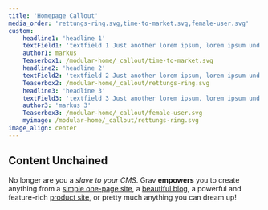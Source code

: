 ```yaml
---
title: 'Homepage Callout'
media_order: 'rettungs-ring.svg,time-to-market.svg,female-user.svg'
custom:
    headline1: 'headline 1'
    textField1: 'textfield 1 Just another lorem ipsum, lorem ipsum und noch mehr lorem ipsum, hier ist noch eine lorem ipsum der content ist lorem ipsum und wir verkaufen lorem ipsums'
    author1: markus
    Teaserbox1: /modular-home/_callout/time-to-market.svg
    headline2: 'headline 2'
    textField2: 'textfield 2 Just another lorem ipsum, lorem ipsum und noch mehr lorem ipsum, hier ist noch eine lorem ipsum der content ist lorem ipsum und wir verkaufen lorem ipsums'
    Teaserbox2: /modular-home/_callout/rettungs-ring.svg
    headline3: 'headline 3'
    textField3: 'textfield 3 Just another lorem ipsum, lorem ipsum und noch mehr lorem ipsum, hier ist noch eine lorem ipsum der content ist lorem ipsum und wir verkaufen lorem ipsums'
    author3: 'markus 3'
    Teaserbox3: /modular-home/_callout/female-user.svg
    myimage: /modular-home/_callout/rettungs-ring.svg
image_align: center
---
```


## Content Unchained

No longer are you a _slave to your CMS_. Grav **empowers** you to create anything from a [simple one-page site](#), a [beautiful blog](#), a powerful and feature-rich [product site](#), or pretty much anything you can dream up!

